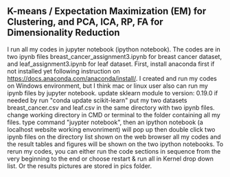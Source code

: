 
## K-means / Expectation Maximization (EM) for Clustering, and PCA, ICA, RP, FA for Dimensionality Reduction

I run all my codes in jupyter notebook (ipython notebook). 
The codes are in two ipynb files breast_cancer_assignment3.ipynb for breast cancer dataset, and leaf_assignment3.ipynb for leaf dataset. 
First, install anaconda first if not installed yet following instruction on https://docs.anaconda.com/anaconda/install/.
I created and run my codes on Windows environment, but I think mac or linux user also can run my ipynb files by jupyter notebook.
update sklearn module to version: 0.19.0 if needed by run "conda update scikit-learn"
put my two datasets breast_cancer.csv and leaf.csv in the same directory with two ipynb files.
change working directory in CMD or terminal to the folder containing all my files.
type command "juypter notebook", then an ipython notebook (a localhost website working envonriment) will pop up
then double click two ipynb files on the directory list shown on the web browser
all my codes and the result tables and figures will be shown on the two ipython notebooks.
To rerun my codes, you can either run the code sections in sequence from the very beginning to the end or choose restart & run all in Kernel drop down list.
Or the results pictures are stored in pics folder.
